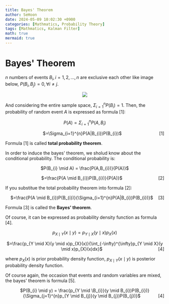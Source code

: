 ```yaml
---
title: Bayes' Theorem
author: SeHoon
date: 2024-05-09 10:02:30 +0900
categories: [Mathmatics, Probability Theory]
tags: [Mathmatics, Kalman Filter]
math: true
mermaid: true
---
```


# Bayes' Theorem

$n$ numbers of events $B_{i}, i=1, 2, ..., n$ are exclusive each other like image below, $P(B_{i}, B_{j})=0, \forall i \neq j$. 

<center>

<img src="https://github.com/csh970605/csh970605.github.io/assets/28240052/25299ac0-9669-48c4-84d2-ff6cb8c8cd98">
</center>

And considering the entire sample space, $\Sigma_{i=1}^{n}P(B_{i})=1$. Then, the probability of random event $A$ is expressed as formula [1]:

<center>

$P(A) = \Sigma_{i=1}^{n}P(A, B_{i})$<br>


<p align="center">
    <span>$=\Sigma_{i=1}^{n}P(A|B_{i})P(B_{i})$</span>
    <span style="float: right;">[1]</span>
</p>

</center>

Formula [1] is called **total probability theorem**.<br>

In order to induce the bayes' theorem, we sholud know about the conditional probability. The conditional probability is:

<center>

$P(B_{i} \mid A) = \frac{P(A,B_{i})}{P(A)}$

<p align="center">
    <span>$=\frac{P(A \mid B_{i})P(B_{i})}{P(A)}$</span>
    <span style="float: right;">[2]</span>
</p>

</center>

If you substitue the total probability theorem into formula [2]:

<p align="center">
    <span>$=\frac{P(A \mid B_{i})P(B_{i})}{\Sigma_{i=1}^{n}P(A|B_{i})P(B_{i})}$</span>
    <span style="float: right;">[3]</span>
</p>

Formula [3] is called the **Bayes' theorem**.<br>

Of course, it can be expressed as probability density function as formula [4].

<center>

$p_{X \mid Y}(x \mid y) = p_{Y \mid X}(y \mid x)p_{X}(x)$

<p align="center">
    <span>$=\frac{p_{Y \mid X}(y \mid x)p_{X}(x)}{\int_{-\infty}^{\infty}p_{Y \mid X}(y \mid x)p_{X}(x)dx}$</span>
    <span style="float: right;">[4]</span>
</p>

</center>

where $p_{X}(x)$ is prior probability density function, $p_{X \mid Y}(x \mid y)$ is posterior probability density function.

Of course again, the occasion that events and random variables are mixed, the bayes' theorem is formula [5].

<p align="center">
    <span>$P(B_{i} \mid y) = \frac{p_{Y \mid \B_{i}}(y \mid B_{i})P(B_{i})}{\Sigma_{j=1}^{n}p_{Y \mid B_{j}}(y \mid B_{j})P(B_{j})}$</span>
    <span style="float: right;">[4]</span>
</p>